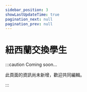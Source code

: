 ```yaml
---
sidebar_position: 3
showLastUpdateTime: true
pagination_next: null
pagination_prev: null
---
```


# 紐西蘭交換學生

:::caution Coming soon...

此頁面的資訊尚未新增，歡迎共同編輯。

:::